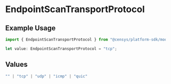 # EndpointScanTransportProtocol

## Example Usage

```typescript
import { EndpointScanTransportProtocol } from "@censys/platform-sdk/models/components";

let value: EndpointScanTransportProtocol = "tcp";
```

## Values

```typescript
"" | "tcp" | "udp" | "icmp" | "quic"
```